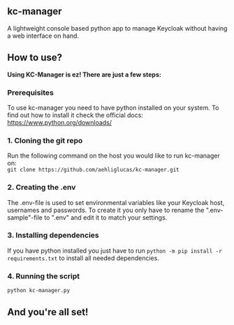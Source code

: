 ## kc-manager
A lightweight console based python app to manage Keycloak without having a web interface on hand.

## How to use?

**Using KC-Manager is ez! There are just a few steps:**

### Prerequisites

To use kc-manager you need to have python installed on your system. To find out how to install it check the official docs:
https://www.python.org/downloads/

### 1. Cloning the git repo

Run the following command on the host you would like to run kc-manager on: \
```git clone https://github.com/aehliglucas/kc-manager.git```


### 2. Creating the .env

The .env-file is used to set environmental variables like your Keycloak host, usernames and passwords.
To create it you only have to rename the ".env-sample"-file to ".env" and edit it to match your settings.


### 3. Installing dependencies

If you have python installed you just have to run
```python -m pip install -r requirements.txt```
to install all needed dependencies.


### 4. Running the script

```python kc-manager.py```


## And you're all set!
